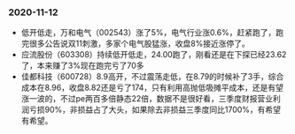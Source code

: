 ### 2020-11-12
- 低开低走，万和电气（002543）涨了5%，电气行业涨0.6%，赶紧跑了，跑完很多公告说双11刺激，多家个电气股猛涨，收盘8%接近涨停了。
- 应流股份（603308）持续低开低走，24.00跑了，刚看还是在下探已经23.62了，本来赚了3%现在跑完亏了70多
- 佳都科技（600728）8.9高开，不过震荡走低，在8.79的时候补了3手，综合成本在8.96，收盘8.82还是亏了174，只有利用高抛低吸摊平成本，还是有望涨一波的，不过pe两百多倍静态22倍，数据不是很好看，三季度财报营业利润亏损90%，非损益占了大头，如果除去非损益三季度同比1700%，有希望有希望。

